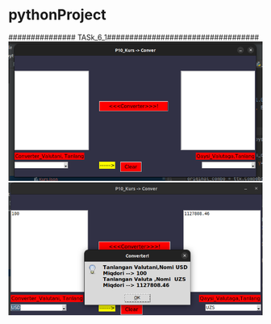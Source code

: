 # pythonProject

############### TASk_6_1##################################
![img.png](img.png)
![img_1.png](img_1.png)